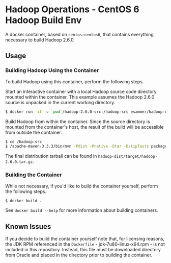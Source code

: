 # Hadoop Operations - CentOS 6 Hadoop Build Env

A docker container, based on `centos:centos6`, that contains everything
necessary to build Hadoop 2.6.0.

## Usage

### Building Hadoop Using the Container

To build Hadoop using this container, perform the following steps.

Start an interactive container with a local Hadoop source code directory
mounted within the container. This example assumes the Hadoop 2.6.0 source
is unpacked in the current working directory.

```sh
$ docker run -it -v `pwd`/hadoop-2.6.0-src:/hadoop-src esammer/hadoop-operations:hadoop-build-centos6
```

Build Hadoop from within the container. Since the source directory is mounted
from the container's host, the result of the build will be accessible from
outside the container.

```sh
$ cd /hadoop-src
$ /apache-maven-3.3.3/bin/mvn -Pdist -Pnative -Dtar -DskipTests package
```

The final distribution tarball can be found in `hadoop-dist/target/hadoop-2.6.0.tar.gz`.

### Building the Container

While not necessary, if you'd like to build the container yourself, perform the following steps.

```sh
$ docker build .
```

See `docker build --help` for more information about building containers.

## Known Issues

If you decide to build the container yourself note that, for licensing reasons,
the JDK RPM referenced in the `Dockerfile` - jdk-7u80-linux-x64.rpm - is not
included in this repository. Instead, this file must be downloaded directory
from Oracle and placed in the directory prior to building the container.
